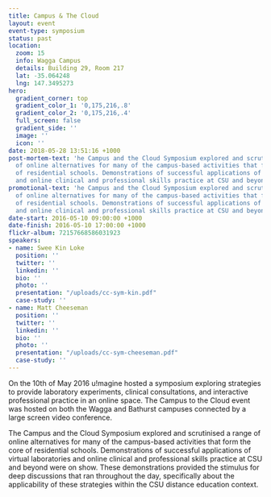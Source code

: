 ```yaml
---
title: Campus & The Cloud
layout: event
event-type: symposium
status: past
location:
  zoom: 15
  info: Wagga Campus
  details: Building 29, Room 217
  lat: -35.064248
  lng: 147.3495273
hero:
  gradient_corner: top
  gradient_color_1: '0,175,216,.8'
  gradient_color_2: '0,175,216,.4'
  full_screen: false
  gradient_side: ''
  image: ''
  icon: ''
date: 2018-05-28 13:51:16 +1000
post-mortem-text: 'he Campus and the Cloud Symposium explored and scrutinised a range
  of online alternatives for many of the campus-based activities that form the core
  of residential schools. Demonstrations of successful applications of virtual laboratories
  and online clinical and professional skills practice at CSU and beyond were on show. '
promotional-text: 'he Campus and the Cloud Symposium explored and scrutinised a range
  of online alternatives for many of the campus-based activities that form the core
  of residential schools. Demonstrations of successful applications of virtual laboratories
  and online clinical and professional skills practice at CSU and beyond were on show. '
date-start: 2016-05-10 09:00:00 +1000
date-finish: 2016-05-10 17:00:00 +1000
flickr-album: 72157668586031923
speakers:
- name: Swee Kin Loke
  position: ''
  twitter: ''
  linkedin: ''
  bio: ''
  photo: ''
  presentation: "/uploads/cc-sym-kin.pdf"
  case-study: ''
- name: Matt Cheeseman
  position: ''
  twitter: ''
  linkedin: ''
  bio: ''
  photo: ''
  presentation: "/uploads/cc-sym-cheeseman.pdf"
  case-study: ''
---
```

On the 10th of May 2016 u!magine hosted a symposium exploring strategies to provide laboratory experiments, clinical consultations, and interactive professional practice in an online space. The Campus to the Cloud event was hosted on both the Wagga and Bathurst campuses connected by a large screen video conference.

The Campus and the Cloud Symposium explored and scrutinised a range of online alternatives for many of the campus-based activities that form the core of residential schools. Demonstrations of successful applications of virtual laboratories and online clinical and professional skills practice at CSU and beyond were on show. These demonstrations provided the stimulus for deep discussions that ran throughout the day, specifically about the applicability of these strategies within the CSU distance education context.